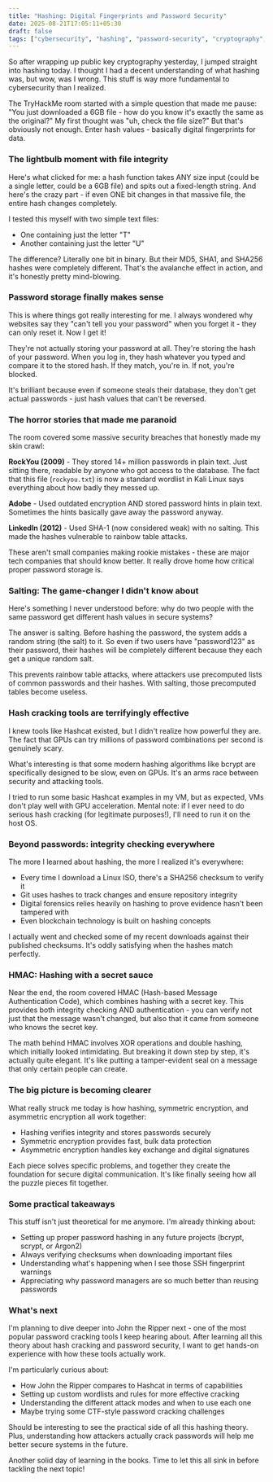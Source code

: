 ```yaml
---
title: "Hashing: Digital Fingerprints and Password Security"
date: 2025-08-21T17:05:11+05:30
draft: false
tags: ["cybersecurity", "hashing", "password-security", "cryptography", "tryhackme", "digital-forensics", "data-integrity", "hashcat", "john-the-ripper"]
---
```


So after wrapping up public key cryptography yesterday, I jumped straight into hashing today. I thought I had a decent understanding of what hashing was, but wow, was I wrong. This stuff is way more fundamental to cybersecurity than I realized.

The TryHackMe room started with a simple question that made me pause: "You just downloaded a 6GB file - how do you know it's exactly the same as the original?" My first thought was "uh, check the file size?" But that's obviously not enough. Enter hash values - basically digital fingerprints for data.

### The lightbulb moment with file integrity

Here's what clicked for me: a hash function takes ANY size input (could be a single letter, could be a 6GB file) and spits out a fixed-length string. And here's the crazy part - if even ONE bit changes in that massive file, the entire hash changes completely.

I tested this myself with two simple text files:
- One containing just the letter "T" 
- Another containing just the letter "U"

The difference? Literally one bit in binary. But their MD5, SHA1, and SHA256 hashes were completely different. That's the avalanche effect in action, and it's honestly pretty mind-blowing.

### Password storage finally makes sense

This is where things got really interesting for me. I always wondered why websites say they "can't tell you your password" when you forget it - they can only reset it. Now I get it!

They're not actually storing your password at all. They're storing the hash of your password. When you log in, they hash whatever you typed and compare it to the stored hash. If they match, you're in. If not, you're blocked.

It's brilliant because even if someone steals their database, they don't get actual passwords - just hash values that can't be reversed.

### The horror stories that made me paranoid

The room covered some massive security breaches that honestly made my skin crawl:

**RockYou (2009)** - They stored 14+ million passwords in plain text. Just sitting there, readable by anyone who got access to the database. The fact that this file (`rockyou.txt`) is now a standard wordlist in Kali Linux says everything about how badly they messed up.

**Adobe** - Used outdated encryption AND stored password hints in plain text. Sometimes the hints basically gave away the password anyway. 

**LinkedIn (2012)** - Used SHA-1 (now considered weak) with no salting. This made the hashes vulnerable to rainbow table attacks.

These aren't small companies making rookie mistakes - these are major tech companies that should know better. It really drove home how critical proper password storage is.

### Salting: The game-changer I didn't know about

Here's something I never understood before: why do two people with the same password get different hash values in secure systems?

The answer is salting. Before hashing the password, the system adds a random string (the salt) to it. So even if two users have "password123" as their password, their hashes will be completely different because they each get a unique random salt.

This prevents rainbow table attacks, where attackers use precomputed lists of common passwords and their hashes. With salting, those precomputed tables become useless.

### Hash cracking tools are terrifyingly effective

I knew tools like Hashcat existed, but I didn't realize how powerful they are. The fact that GPUs can try millions of password combinations per second is genuinely scary. 

What's interesting is that some modern hashing algorithms like bcrypt are specifically designed to be slow, even on GPUs. It's an arms race between security and attacking tools.

I tried to run some basic Hashcat examples in my VM, but as expected, VMs don't play well with GPU acceleration. Mental note: if I ever need to do serious hash cracking (for legitimate purposes!), I'll need to run it on the host OS.

### Beyond passwords: integrity checking everywhere

The more I learned about hashing, the more I realized it's everywhere:

- Every time I download a Linux ISO, there's a SHA256 checksum to verify it
- Git uses hashes to track changes and ensure repository integrity
- Digital forensics relies heavily on hashing to prove evidence hasn't been tampered with
- Even blockchain technology is built on hashing concepts

I actually went and checked some of my recent downloads against their published checksums. It's oddly satisfying when the hashes match perfectly.

### HMAC: Hashing with a secret sauce

Near the end, the room covered HMAC (Hash-based Message Authentication Code), which combines hashing with a secret key. This provides both integrity checking AND authentication - you can verify not just that the message wasn't changed, but also that it came from someone who knows the secret key.

The math behind HMAC involves XOR operations and double hashing, which initially looked intimidating. But breaking it down step by step, it's actually quite elegant. It's like putting a tamper-evident seal on a message that only certain people can create.

### The big picture is becoming clearer

What really struck me today is how hashing, symmetric encryption, and asymmetric encryption all work together:

- Hashing verifies integrity and stores passwords securely
- Symmetric encryption provides fast, bulk data protection
- Asymmetric encryption handles key exchange and digital signatures

Each piece solves specific problems, and together they create the foundation for secure digital communication. It's like finally seeing how all the puzzle pieces fit together.

### Some practical takeaways

This stuff isn't just theoretical for me anymore. I'm already thinking about:

- Setting up proper password hashing in any future projects (bcrypt, scrypt, or Argon2)
- Always verifying checksums when downloading important files
- Understanding what's happening when I see those SSH fingerprint warnings
- Appreciating why password managers are so much better than reusing passwords

### What's next

I'm planning to dive deeper into John the Ripper next - one of the most popular password cracking tools I keep hearing about. After learning all this theory about hash cracking and password security, I want to get hands-on experience with how these tools actually work.

I'm particularly curious about:
- How John the Ripper compares to Hashcat in terms of capabilities
- Setting up custom wordlists and rules for more effective cracking
- Understanding the different attack modes and when to use each one
- Maybe trying some CTF-style password cracking challenges

Should be interesting to see the practical side of all this hashing theory. Plus, understanding how attackers actually crack passwords will help me better secure systems in the future.

Another solid day of learning in the books. Time to let this all sink in before tackling the next topic!